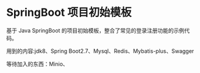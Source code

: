 # SpringBoot 项目初始模板


基于 Java SpringBoot 的项目初始模板，整合了常见的登录注册功能的示例代码。

用到的内容:jdk8、Spring Boot2.7、Mysql、Redis、Mybatis-plus、Swagger

等待加入的东西：Minio、
